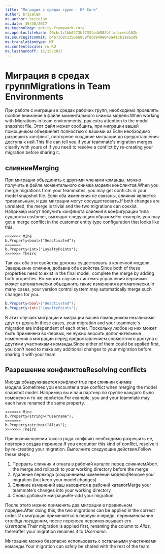 ```yaml
---
title: "Миграция в средах групп - EF Core"
author: bricelam
ms.author: bricelam
ms.date: 10/30/2017
ms.technology: entity-framework-core
ms.openlocfilehash: 40cbc1c1bb0273bf733fadb884bffadcceeb162b
ms.sourcegitcommit: b467368cc350e6059fdc0949e042a41cb11e61d9
ms.translationtype: MT
ms.contentlocale: ru-RU
ms.lasthandoff: 11/15/2017
---
```

<a name="migrations-in-team-environments"></a><span data-ttu-id="c135a-102">Миграция в средах групп</span><span class="sxs-lookup"><span data-stu-id="c135a-102">Migrations in Team Environments</span></span>
===============================
<span data-ttu-id="c135a-103">При работе с миграции в средах рабочих групп, необходимо проявлять особое внимание в файле моментального снимка модели.</span><span class="sxs-lookup"><span data-stu-id="c135a-103">When working with Migrations in team environments, pay extra attention to the model snapshot file.</span></span> <span data-ttu-id="c135a-104">Этот файл может сообщить, при миграции вашей помощником объединяет полностью с вашими из Если необходимо разрешить конфликт, повторное создание миграции до предоставления доступа к ней.</span><span class="sxs-lookup"><span data-stu-id="c135a-104">This file can tell you if your teammate's migration merges cleanly with yours of if you need to resolve a conflict by re-creating your migration before sharing it.</span></span>

<a name="merging"></a><span data-ttu-id="c135a-105">слияние</span><span class="sxs-lookup"><span data-stu-id="c135a-105">Merging</span></span>
-------
<span data-ttu-id="c135a-106">При миграции объединить с другими членами команды, можно получить в файле моментального снимка модели конфликтов.</span><span class="sxs-lookup"><span data-stu-id="c135a-106">When you merge migrations from your teammates, you may get conflicts in your model snapshot file.</span></span> <span data-ttu-id="c135a-107">Если оба изменения не связаны, слияния является тривиальным, и два миграции могут сосуществовать.</span><span class="sxs-lookup"><span data-stu-id="c135a-107">If both changes are unrelated, the merge is trivial and the two migrations can coexist.</span></span> <span data-ttu-id="c135a-108">Например могут получить конфликта слияния в конфигурации типа сущности customer, выглядит следующим образом:</span><span class="sxs-lookup"><span data-stu-id="c135a-108">For example, you may get a merge conflict in the customer entity type configuration that looks like this:</span></span>

    <<<<<<< Mine
    b.Property<bool>("Deactivated");
    =======
    b.Property<int>("LoyaltyPoints");
    >>>>>>> Theirs

<span data-ttu-id="c135a-109">Так как оба эти свойства должны существовать в конечной модели, Завершение слияния, добавив оба свойства.</span><span class="sxs-lookup"><span data-stu-id="c135a-109">Since both of these properties need to exist in the final model, complete the merge by adding both properties.</span></span> <span data-ttu-id="c135a-110">Во многих случаях системы управления версиями может автоматически объединить такие изменения автоматически.</span><span class="sxs-lookup"><span data-stu-id="c135a-110">In many cases, your version control system may automatically merge such changes for you.</span></span>

``` csharp
b.Property<bool>("Deactivated");
b.Property<int>("LoyaltyPoints");
```

<span data-ttu-id="c135a-111">В этих случаях миграции и миграции вашей помощником независимо друг от друга.</span><span class="sxs-lookup"><span data-stu-id="c135a-111">In these cases, your migration and your teammate's migration are independent of each other.</span></span> <span data-ttu-id="c135a-112">Поскольку любое из них может быть применена во-первых, не нужно вносить дополнительные изменения в миграции перед предоставлением совместного доступа с другими участниками команды.</span><span class="sxs-lookup"><span data-stu-id="c135a-112">Since either of them could be applied first, you don't need to make any additional changes to your migration before sharing it with your team.</span></span>

<a name="resolving-conflicts"></a><span data-ttu-id="c135a-113">Разрешение конфликтов</span><span class="sxs-lookup"><span data-stu-id="c135a-113">Resolving conflicts</span></span>
-------------------
<span data-ttu-id="c135a-114">Иногда обнаруживается конфликт true при слиянии снимка модели.</span><span class="sxs-lookup"><span data-stu-id="c135a-114">Sometimes you encounter a true conflict when merging the model snapshot model.</span></span> <span data-ttu-id="c135a-115">Например вы и ваш партнер по группе каждого было изменено и то же свойство.</span><span class="sxs-lookup"><span data-stu-id="c135a-115">For example, you and your teammate may each have renamed the same property.</span></span>

    <<<<<<< Mine
    b.Property<string>("Username");
    =======
    b.Property<string>("Alias");
    >>>>>>> Theirs

<span data-ttu-id="c135a-116">При возникновении такого рода конфликт необходимо разрешить ее, повторно создав переноса.</span><span class="sxs-lookup"><span data-stu-id="c135a-116">If you encounter this kind of conflict, resolve it by re-creating your migration.</span></span> <span data-ttu-id="c135a-117">Выполните следующие действия.</span><span class="sxs-lookup"><span data-stu-id="c135a-117">Follow these steps:</span></span>

1. <span data-ttu-id="c135a-118">Прервать слияния и отката в рабочий каталог перед слиянием</span><span class="sxs-lookup"><span data-stu-id="c135a-118">Abort the merge and rollback to your working directory before the merge</span></span>
2. <span data-ttu-id="c135a-119">Удаление перехода (сохранением изменений модели)</span><span class="sxs-lookup"><span data-stu-id="c135a-119">Remove your migration (but keep your model changes)</span></span>
3. <span data-ttu-id="c135a-120">Слияние изменений ваш находится в рабочий каталог</span><span class="sxs-lookup"><span data-stu-id="c135a-120">Merge your teammate's changes into your working directory</span></span>
4. <span data-ttu-id="c135a-121">Снова добавьте миграции</span><span class="sxs-lookup"><span data-stu-id="c135a-121">Re-add your migration</span></span>

<span data-ttu-id="c135a-122">После этого можно применять два миграции в правильном порядке.</span><span class="sxs-lookup"><span data-stu-id="c135a-122">After doing this, the two migrations can be applied in the correct order.</span></span> <span data-ttu-id="c135a-123">Их миграция применяется в первую очередь, переименование столбца *псевдоним*, после переноса переименовывает его *Username*.</span><span class="sxs-lookup"><span data-stu-id="c135a-123">Their migration is applied first, renaming the column to *Alias*, thereafter your migration renames it to *Username*.</span></span>

<span data-ttu-id="c135a-124">Миграцию можно безопасно использовать с остальными участниками команды.</span><span class="sxs-lookup"><span data-stu-id="c135a-124">Your migration can safely be shared with the rest of the team.</span></span>
